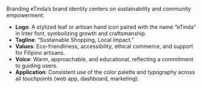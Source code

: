 Branding
eTinda’s brand identity centers on sustainability and community empowerment:

- **Logo**: A stylized leaf or artisan hand icon paired with the name “eTinda” in Inter font, symbolizing growth and craftsmanship.
- **Tagline**: “Sustainable Shopping, Local Impact.”
- **Values**: Eco-friendliness, accessibility, ethical commerce, and support for Filipino artisans.
- **Voice**: Warm, approachable, and educational, reflecting a commitment to guiding users.
- **Application**: Consistent use of the color palette and typography across all touchpoints (web app, dashboard, marketing).

